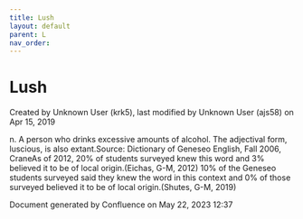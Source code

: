 ```yaml
---
title: Lush
layout: default
parent: L
nav_order:
---
```


# Lush

Created by  Unknown User (krk5), last modified by  Unknown User (ajs58) on Apr 15, 2019

n. A person who drinks excessive amounts of alcohol. The adjectival form, luscious, is also extant.Source: Dictionary of Geneseo English, Fall 2006, CraneAs of 2012, 20% of students surveyed knew this word and 3% believed it to be of local origin.(Eichas, G-M, 2012) 10% of the Geneseo students surveyed said they knew the word in this context and 0% of those surveyed believed it to be of local origin.(Shutes, G-M, 2019)

Document generated by Confluence on May 22, 2023 12:37


